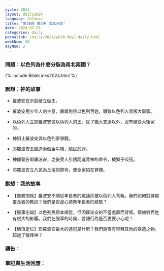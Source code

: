 ```yaml
---
cycle: 2024
layout: daily2024
language: Chinese
title: "第30週 第2天 南北分裂"
date: 2024-07-23
categories: daily
permalink: /daily/2024/wk30-day2-daily.html
weekNum: 30
dayNum: 2
---
```


### 問題：以色列為什麼分裂為南北兩國？

{% include BibleLinks2024.html %}

### 默想：神的故事 
+ 羅波安在示劍被立做王。

+ 羅波安用少年人的主意，嚴厲對待以色列百姓，導致以色列人背叛大衛家。

+ 以色列人立耶羅波安做以色列人的王。除了猶大支派以外，沒有順從大衛家的。

+ 神阻止羅波安與以色列家爭戰。

+ 耶羅波安王鑄造兩個金牛犢，陷民於罪。

+ 神僕警告耶羅波安，之後受人引誘而違背神的命令，被獅子咬死。

+ 耶羅波安立凡民為丘壇的祭司，使全家陷在罪裡。

### 默想：我的故事
+ 【肢體關係】羅波安不順從年長者的建議而被以色列人背叛。我們如何對待屬靈長者的教訓？我們是否虛心請教年長者的經驗？

+ 【服事忠誠】以色列民原本順從，但因羅波安的不當處置而背叛。領袖對百姓有很大的影響。我們在服事的時候，言語行為是否更要小心呢？

+ 【價值定位】耶羅波安最大的過犯是什麽？我們是否有崇拜其他的受造之物，超過了敬拜神？

### 禱告：

### 筆記與生活回應：
